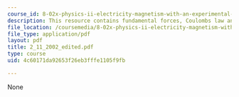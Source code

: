 ```yaml
---
course_id: 8-02x-physics-ii-electricity-magnetism-with-an-experimental-focus-spring-2005
description: This resource contains fundamental forces, Coulombs law and induction.
file_location: /coursemedia/8-02x-physics-ii-electricity-magnetism-with-an-experimental-focus-spring-2005/4c60171da92653f26eb3fffe1105f9fb_2_11_2002_edited.pdf
file_type: application/pdf
layout: pdf
title: 2_11_2002_edited.pdf
type: course
uid: 4c60171da92653f26eb3fffe1105f9fb

---
```

None